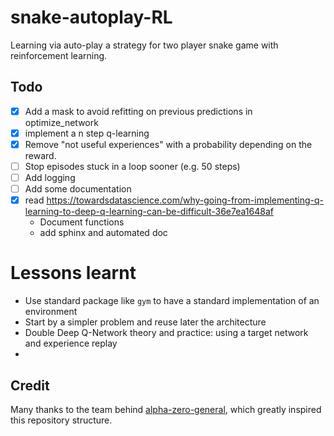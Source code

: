 # snake-autoplay-RL
Learning via auto-play a strategy for two player snake game with reinforcement learning.

## Todo


- [X] Add a mask to avoid refitting on previous predictions in optimize_network
- [X] implement a n step q-learning
- [X] Remove "not useful experiences" with a probability depending on the reward.
- [ ] Stop episodes stuck in a loop sooner (e.g. 50 steps)
- [ ] Add logging
- [ ] Add some documentation
- [X] read https://towardsdatascience.com/why-going-from-implementing-q-learning-to-deep-q-learning-can-be-difficult-36e7ea1648af
  - Document functions
  - add sphinx and automated doc


# Lessons learnt
- Use standard package like `gym` to have a standard implementation of an environment
- Start by a simpler problem and reuse later the architecture
- Double Deep Q-Network theory and practice: using a target network and experience replay
-


## Credit

Many thanks to the team behind [alpha-zero-general](https://github.com/suragnair/alpha-zero-general/), which greatly inspired this repository structure.
